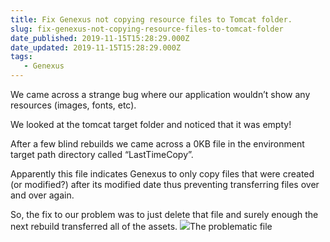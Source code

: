 ```yaml
---
title: Fix Genexus not copying resource files to Tomcat folder.
slug: fix-genexus-not-copying-resource-files-to-tomcat-folder
date_published: 2019-11-15T15:28:29.000Z
date_updated: 2019-11-15T15:28:29.000Z
tags: 
   - Genexus
---
```


We came across a strange bug where our application wouldn’t show any resources (images, fonts, etc).

We looked at the tomcat target folder and noticed that it was empty!

After a few blind rebuilds we came across a 0KB file in the environment target path directory called “LastTimeCopy”.

Apparently this file indicates Genexus to only copy files that were created (or modified?) after its modified date thus preventing transferring files over and over again.  

<!-- more -->

So, the fix to our problem was to just delete that file and surely enough the next rebuild transferred all of the assets.
![](/content/images/2019/11/image.png)The problematic file
